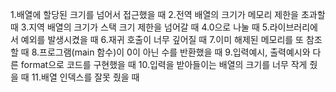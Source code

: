 1.배열에 할당된 크기를 넘어서 접근했을 때
2.전역 배열의 크기가 메모리 제한을 초과할 때
3.지역 배열의 크기가 스택 크기 제한을 넘어갈 때
4.0으로 나눌 때
5.라이브러리에서 예외를 발생시켰을 때
6.재귀 호출이 너무 깊어질 때
7.이미 해제된 메모리를 또 참조할 때
8.프로그램(main 함수)이 0이 아닌 수를 반환했을 때
9.입력예시, 출력예시와 다른 format으로 코드를 구현했을 때
10.입력을 받아들이는 배열의 크기를 너무 작게 줬을 때
11.배열 인덱스를 잘못 줬을 때
